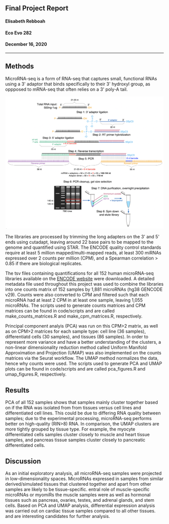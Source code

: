 ##  Final Project Report
#### Elisabeth Rebboah
#### Eco Evo 282
#### December 16, 2020
***
## Methods
MicroRNA-seq is a form of RNA-seq that captures small, functional RNAs using a 3' adaptor that binds specifically to their 3' hydroxyl group, as oppposed to mRNA-seq that often relies on a 3' poly-A tail.

![Figure 1](fig1_experimentOverview.png)

The libraries are processed by trimming the long adapters on the 3' and 5' ends using cutadapt, leaving around 22 base pairs to be mapped to the genome and quantified using STAR. The ENCODE quality control standards require at least 5 million mapped/multi-mapped reads, at least 300 miRNAs expressed over 2 counts per million (CPM), and a Spearman correlation > 0.85 if there are biological replicates.

The tsv files containing quantifications for all 152 human microRNA-seq libraries available on the [ENCODE website](https://www.encodeproject.org/matrix/?type=Experiment&status=released&perturbed=false&assay_title=microRNA-seq&replicates.library.biosample.donor.organism.scientific_name=Homo+sapiens&award.rfa=ENCODE3&award.rfa=ENCODE4&perturbed=true&status=submitted) were downloaded. A detailed metadata file used throughout this project was used to combine the libraries into one counts matrix of 152 samples by 1,881 microRNAs (hg38 GENCODE v29). Counts were also converted to CPM and filtered such that each microRNA had at least 2 CPM in at least one sample, leaving 1,055 microRNAs. The scripts used to generate counts matrices and CPM matrices can be found in code/scripts and are called make_counts_matrices.R and make_cpm_matrices.R, respectively. 

Principal component analyis (PCA) was run on this CPM>2 matrix, as well as on CPM>2 matrices for each sample type: cell line (36 samples), differentiatd cells (30 samples), and tissues (86 samples). In order to represent more variance and have a better understanding of the clusters, a non-linear dimensionality reduction method called Uniform Manifold Approximation and Projection (UMAP) was also implemented on the counts matrices via the Seurat workflow. The UMAP method normalizes the data, hence why counts were used. The scripts used to generate PCA and UMAP plots can be found in code/scripts and are called pca_figures.R and umap_figures.R, respectively.      


## Results
PCA of all 152 samples shows that samples mainly cluster together based on if the RNA was isolated from from tissues versus cell lines and differentiated cell lines. This could be due to differing RNA quality between samples; due to the experimental processing, microRNA-seq performs better on high-quality (RIN>8) RNA. In comparison, the UMAP clusters are more tightly grouped by tissue type. For example, the myocyte differentiated cells samples cluster closely to muscle and heart tissue samples, and pancreas tissue samples cluster closely to pancreatic differentiated cells.

## Discussion
As an initial exploratory analysis, all microRNA-seq samples were projected in low-dimensionality spaces. MicroRNAs expressed in samples from similar derived/simulated tissues that clustered together  and apart from other samples are likely to be tissue-specific.  entral role of muscle-specific microRNAs or myomiRs the muscle samples were as well as hormonal tissues such as pancreas, ovaries, testes, and adrenal glands, and stem cells. Based on PCA and UMAP analysis, differential expression analysis was carried out on cardiac tissue samples compared to all other tissues.  and are interesting candidates for further analysis.
